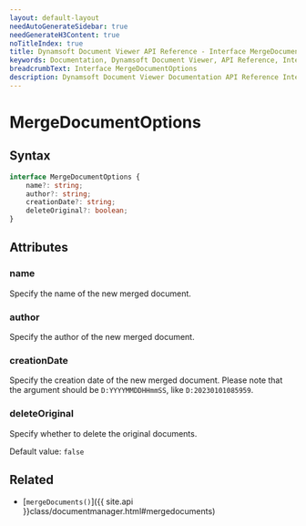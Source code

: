 ```yaml
---
layout: default-layout
needAutoGenerateSidebar: true
needGenerateH3Content: true
noTitleIndex: true
title: Dynamsoft Document Viewer API Reference - Interface MergeDocumentOptions
keywords: Documentation, Dynamsoft Document Viewer, API Reference, Interface MergeDocumentOptions
breadcrumbText: Interface MergeDocumentOptions
description: Dynamsoft Document Viewer Documentation API Reference Interface MergeDocumentOptions Page
---
```


# MergeDocumentOptions

## Syntax

```typescript
interface MergeDocumentOptions {
    name?: string; 
    author?: string; 
    creationDate?: string; 
    deleteOriginal?: boolean; 
}
```

## Attributes

### name

Specify the name of the new merged document.

### author

Specify the author of the new merged document.

### creationDate

Specify the creation date of the new merged document. Please note that the argument should be `D:YYYYMMDDHHmmSS`, like `D:20230101085959`.

### deleteOriginal

Specify whether to delete the original documents.

Default value: `false`

## Related

- [`mergeDocuments()`]({{ site.api }}class/documentmanager.html#mergedocuments)